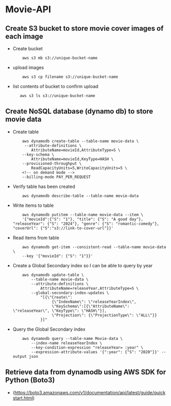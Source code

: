 # Movie-API

## Create S3 bucket to store movie cover images of each image

- Create bucket
  ```
      aws s3 mb s3://unique-bucket-name
  ```
- upload images
  ```
      aws s3 cp filename s3://unique-bucket-name
  ```
- list contents of bucket to confirm upload
  ```
     aws s3 ls s3://unique-bucket-name
  ```

## Create NoSQL database (dynamo db) to store movie data

- Create table
  ```
      aws dynamodb create-table --table-name movie-data \
       --attribute-definitions \
          AttributeName=movieId,AttributeType=S \
      --key-schema \
          AttributeName=movieId,KeyType=HASH \
      --provisioned-throughput \
          ReadCapacityUnits=5,WriteCapacityUnits=5 \
      <!-- on demand mode -->
      --billing-mode PAY_PER_REQUEST
  ```
- Verify table has been created

  ```
      aws dynamodb describe-table --table-name movie-data
  ```

- Write items to table

  ```
      aws dynamodb putitem --table-name movie-data --item \
      '{"movieId":{"S": "1"}, "title": {"S": "A good day"}, "releaseYear": {"S": "2024"}, "genre": {"S": "romantic-comedy"}, "coverUrl": {"S":"s3://link-to-cover-url"}}'
  ```

- Read items from table

  ```
      aws dynamodb get-item --consistent-read --table-name movie-data \
      --key '{"movieId": {"S": "1"}}'
  ```

- Create a Global Secondary index so I can be able to query by year

  ```
      aws dynamodb update-table \
          --table-name movie-data \
          --attribute-definitions \
              AttributeName=releaseYear,AttributeType=S \
          --global-secondary-index-updates \
              "[{\"Create\":
                   {\"IndexName\": \"releaseYearIndex\",
                   \"KeySchema\":[{\"AttributeName\": \"releaseYear\", \"KeyType\": \"HASH\"}],
                   \"Projection\": {\"ProjectionType\": \"ALL\"}}
              }]"
  ```

- Query the Global Secondary index
  ```
      aws dynamodb query --table-name Movie-data \
          --index-name releaseYearIndex \
          --key-condition-expression "releaseYear= :year" \
          --expression-attribute-values '{":year": {"S": "2020"}}' --output json
  ```

## Retrieve data from dynamodb using AWS SDK for Python (Boto3)

- (https://boto3.amazonaws.com/v1/documentation/api/latest/guide/quickstart.html)
